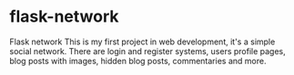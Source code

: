 # flask-network
Flask network This is my first project in web development, it's a simple social network. There are login and register systems, users profile pages, blog posts with images, hidden blog posts, commentaries and more.
